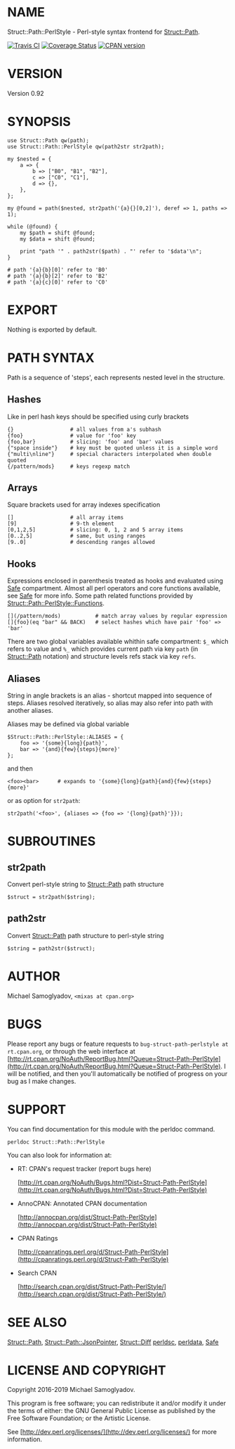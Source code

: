 # NAME

Struct::Path::PerlStyle - Perl-style syntax frontend for [Struct::Path](https://metacpan.org/pod/Struct::Path).

<a href="https://travis-ci.org/mr-mixas/Struct-Path-PerlStyle.pm"><img src="https://travis-ci.org/mr-mixas/Struct-Path-PerlStyle.pm.svg?branch=master" alt="Travis CI"></a>
<a href='https://coveralls.io/github/mr-mixas/Struct-Path-PerlStyle.pm?branch=master'><img src='https://coveralls.io/repos/github/mr-mixas/Struct-Path-PerlStyle.pm/badge.svg?branch=master' alt='Coverage Status'/></a>
<a href="https://badge.fury.io/pl/Struct-Path-PerlStyle"><img src="https://badge.fury.io/pl/Struct-Path-PerlStyle.svg" alt="CPAN version"></a>

# VERSION

Version 0.92

# SYNOPSIS

    use Struct::Path qw(path);
    use Struct::Path::PerlStyle qw(path2str str2path);

    my $nested = {
        a => {
            b => ["B0", "B1", "B2"],
            c => ["C0", "C1"],
            d => {},
        },
    };

    my @found = path($nested, str2path('{a}{}[0,2]'), deref => 1, paths => 1);

    while (@found) {
        my $path = shift @found;
        my $data = shift @found;

        print "path '" . path2str($path) . "' refer to '$data'\n";
    }

    # path '{a}{b}[0]' refer to 'B0'
    # path '{a}{b}[2]' refer to 'B2'
    # path '{a}{c}[0]' refer to 'C0'

# EXPORT

Nothing is exported by default.

# PATH SYNTAX

Path is a sequence of 'steps', each represents nested level in the structure.

## Hashes

Like in perl hash keys should be specified using curly brackets

    {}                  # all values from a's subhash
    {foo}               # value for 'foo' key
    {foo,bar}           # slicing: 'foo' and 'bar' values
    {"space inside"}    # key must be quoted unless it is a simple word
    {"multi\nline"}     # special characters interpolated when double quoted
    {/pattern/mods}     # keys regexp match

## Arrays

Square brackets used for array indexes specification

    []                  # all array items
    [9]                 # 9-th element
    [0,1,2,5]           # slicing: 0, 1, 2 and 5 array items
    [0..2,5]            # same, but using ranges
    [9..0]              # descending ranges allowed

## Hooks

Expressions enclosed in parenthesis treated as hooks and evaluated using
[Safe](https://metacpan.org/pod/Safe) compartment. Almost all perl operators and core functions available,
see [Safe](https://metacpan.org/pod/Safe) for more info. Some path related functions provided by
[Struct::Path::PerlStyle::Functions](https://metacpan.org/pod/Struct::Path::PerlStyle::Functions).

    [](/pattern/mods)           # match array values by regular expression
    []{foo}(eq "bar" && BACK)   # select hashes which have pair 'foo' => 'bar'

There are two global variables available whithin safe compartment: `$_` which
refers to value and `%_` which provides current path via key `path` (in
[Struct::Path](https://metacpan.org/pod/Struct::Path) notation) and structure levels refs stack via key `refs`.

## Aliases

String in angle brackets is an alias - shortcut mapped into sequence of
steps. Aliases resolved iteratively, so alias may also refer into path with
another aliases.

Aliases may be defined via global variable

    $Struct::Path::PerlStyle::ALIASES = {
        foo => '{some}{long}{path}',
        bar => '{and}{few}{steps}{more}'
    };

and then

    <foo><bar>      # expands to '{some}{long}{path}{and}{few}{steps}{more}'

or as option for `str2path`:

    str2path('<foo>', {aliases => {foo => '{long}{path}'}});

# SUBROUTINES

## str2path

Convert perl-style string to [Struct::Path](https://metacpan.org/pod/Struct::Path) path structure

    $struct = str2path($string);

## path2str

Convert [Struct::Path](https://metacpan.org/pod/Struct::Path) path structure to perl-style string

    $string = path2str($struct);

# AUTHOR

Michael Samoglyadov, `<mixas at cpan.org>`

# BUGS

Please report any bugs or feature requests to
`bug-struct-path-perlstyle at rt.cpan.org`, or through the web interface at
[http://rt.cpan.org/NoAuth/ReportBug.html?Queue=Struct-Path-PerlStyle](http://rt.cpan.org/NoAuth/ReportBug.html?Queue=Struct-Path-PerlStyle). I
will be notified, and then you'll automatically be notified of progress on
your bug as I make changes.

# SUPPORT

You can find documentation for this module with the perldoc command.

    perldoc Struct::Path::PerlStyle

You can also look for information at:

- RT: CPAN's request tracker (report bugs here)

    [http://rt.cpan.org/NoAuth/Bugs.html?Dist=Struct-Path-PerlStyle](http://rt.cpan.org/NoAuth/Bugs.html?Dist=Struct-Path-PerlStyle)

- AnnoCPAN: Annotated CPAN documentation

    [http://annocpan.org/dist/Struct-Path-PerlStyle](http://annocpan.org/dist/Struct-Path-PerlStyle)

- CPAN Ratings

    [http://cpanratings.perl.org/d/Struct-Path-PerlStyle](http://cpanratings.perl.org/d/Struct-Path-PerlStyle)

- Search CPAN

    [http://search.cpan.org/dist/Struct-Path-PerlStyle/](http://search.cpan.org/dist/Struct-Path-PerlStyle/)

# SEE ALSO

[Struct::Path](https://metacpan.org/pod/Struct::Path), [Struct::Path::JsonPointer](https://metacpan.org/pod/Struct::Path::JsonPointer), [Struct::Diff](https://metacpan.org/pod/Struct::Diff)
[perldsc](https://metacpan.org/pod/perldsc), [perldata](https://metacpan.org/pod/perldata), [Safe](https://metacpan.org/pod/Safe)

# LICENSE AND COPYRIGHT

Copyright 2016-2019 Michael Samoglyadov.

This program is free software; you can redistribute it and/or modify it
under the terms of either: the GNU General Public License as published
by the Free Software Foundation; or the Artistic License.

See [http://dev.perl.org/licenses/](http://dev.perl.org/licenses/) for more information.
